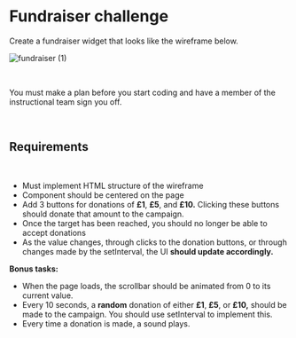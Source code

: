 # Fundraiser challenge

Create a fundraiser widget that looks like the wireframe below.

![fundraiser (1)](https://media.git.generalassemb.ly/user/17639/files/c2e07680-7035-11eb-908c-6cf4d0f70ec1)

<br/>

You must make a plan before you start coding and have a member of the instructional team sign you off.  

<br/>

## **Requirements**
<br/>

* Must implement HTML structure of the wireframe
* Component should be centered on the page
* Add 3 buttons for donations of **£1**, **£5**, and **£10.** Clicking these buttons should donate that amount to the campaign.
* Once the target has been reached, you should no longer be able to accept donations
* As the value changes, through clicks to the donation buttons, or through changes made by the setInterval, the UI **should update accordingly.**

**Bonus tasks:**
* When the page loads, the scrollbar should be animated from 0 to its current value.
* Every 10 seconds, a **random** donation of either **£1**, **£5**, or **£10,** should be made to the campaign. You should use setInterval to implement this.
* Every time a donation is made, a sound plays.

